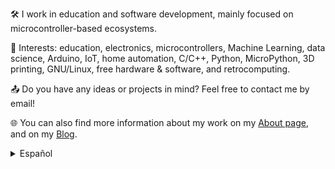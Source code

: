 🛠️ I work in education and software development, mainly focused on microcontroller-based ecosystems.

👀 Interests: education, electronics, microcontrollers, Machine Learning, data science, Arduino, IoT, home automation, C/C++, Python, MicroPython, 3D printing, GNU/Linux, free hardware & software, and retrocomputing.

📤 Do you have any ideas or projects in mind? Feel free to contact me by email!

🌐 You can also find more information about my work on my [About page](https://lmtreser.github.io/), and on my [Blog](https://www.automatismos-mdq.com.ar).

<details>
<summary>Español</summary>
🛠️ Trabajo en educación y en la creación de software, principalmente enfocado en ecosistemas basados en microcontroladores.

👀 Intereses: educación, electrónica, microcontroladores, Machine Learning, ciencia de datos, Arduino, IoT, domótica, C/C++, Python, MicroPython, impresión 3D, GNU/Linux, hardware & software libre y retrocomputación.

📤 ¿Tenes alguna idea o proyecto en mente? ¡No dudes en contactarme por correo electrónico!

🌐 También podes encontrar más información sobre mi trabajo en mi página [About](https://lmtreser.github.io/), y en mi [Blog](https://www.automatismos-mdq.com.ar).
</details>
